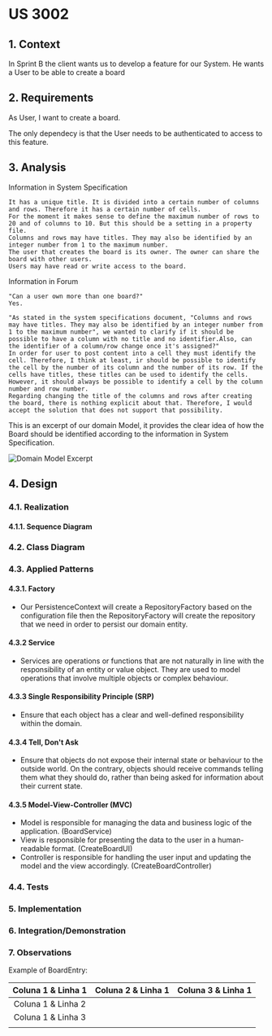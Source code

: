 # US 3002

## 1. Context

In Sprint B the client wants us to develop a feature for our System. He wants a User to be able to create a board

## 2. Requirements

As User, I want to create a board.

The only dependecy is that the User needs to be authenticated to access to this feature.


## 3. Analysis

Information in System Specification

    It has a unique title. It is divided into a certain number of columns and rows. Therefore it has a certain number of cells. 
    For the moment it makes sense to define the maximum number of rows to 20 and of columns to 10. But this should be a setting in a property file.
    Columns and rows may have titles. They may also be identified by an integer number from 1 to the maximum number.
    The user that creates the board is its owner. The owner can share the board with other users.
    Users may have read or write access to the board.

Information in Forum

    "Can a user own more than one board?" 
    Yes.

    "As stated in the system specifications document, "Columns and rows may have titles. They may also be identified by an integer number from 1 to the maximum number", we wanted to clarify if it should be possible to have a column with no title and no identifier.Also, can the identifier of a column/row change once it's assigned?"
    In order for user to post content into a cell they must identify the cell. Therefore, I think at least, ir should be possible to identify the cell by the number of its column and the number of its row. If the cells have titles, these titles can be used to identify the cells. However, it should always be possible to identify a cell by the column number and row number.
    Regarding changing the title of the columns and rows after creating the board, there is nothing explicit about that. Therefore, I would accept the solution that does not support that possibility.

This is an excerpt of our domain Model, it provides the clear idea of how the Board should be identified according to the information in System Specification.

![Domain Model Excerpt](Analysis/DomainModelExcerpt.svg)

## 4. Design

### 4.1. Realization

#### 4.1.1. Sequence Diagram


### 4.2. Class Diagram


### 4.3. Applied Patterns

#### 4.3.1. Factory

- Our PersistenceContext will create a RepositoryFactory based on the configuration file then the RepositoryFactory will create the repository that we need in order to persist our domain entity.

#### 4.3.2 Service

- Services are operations or functions that are not naturally in line with the responsibility of an entity or value object. They are used to model operations that involve multiple objects or complex behaviour.

#### 4.3.3 Single Responsibility Principle (SRP)

- Ensure that each object has a clear and well-defined responsibility within the domain.

#### 4.3.4 Tell, Don't Ask

- Ensure that objects do not expose their internal state or behaviour to the outside world. On the contrary, objects should receive commands telling them what they should do, rather than being asked for information about their current state.


#### 4.3.5 Model-View-Controller (MVC)

- Model is responsible for managing the data and business logic of the application. (BoardService)
- View is responsible for presenting the data to the user in a human-readable format. (CreateBoardUI)
- Controller is responsible for handling the user input and updating the model and the view accordingly. (CreateBoardController)

### 4.4. Tests

### 5. Implementation

### 6. Integration/Demonstration



### 7. Observations

Example of BoardEntry:

| Coluna 1 & Linha 1 | Coluna 2 & Linha 1 | Coluna 3 & Linha 1 |
|:------------------:|:------------------:|:------------------:|
| Coluna 1 & Linha 2 |                    |                    |
| Coluna 1 & Linha 3 |                    |                    |
|                    |                    |                    |